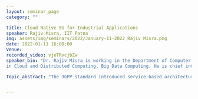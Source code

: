 ```yaml
---
layout: seminar_page
category: ""

title: Cloud Native 5G for Industrial Applications
speaker: Rajiv Misra, IIT Patna
img: assets/img/seminars/2022/January-11-2022_Rajiv Misra.png
date: 2022-01-11 16:00:00 
Venue: 
recorded_video: vjeTRvcjbZw
speaker_bio: "Dr. Rajiv Misra is working in the Department of Computer Science and Engineering at Indian Institute of Technology Patna, India. He obtained his Ph.D degree from IIT Kharagpur, M.Tech degree in Computer Science and Engineering from the Indian Institute of Technology (IIT) Bombay, and BE in Computer Science from MNIT Allahabad. His research interests spans 5G Network Slicing, Cloud Computing, Big Data and Wireless Networks. He has authored a text book on Cloud and Distributed System -Wiley and offered online MOOCs on NPTEL/SWAYAM 
in Cloud and Distributed Computing, Big Data Computing. He is chief investigator of MeitY funded R&D project based on 5G Network Slicing for new services."

Topic_abstract: "The 3GPP standard introduced service-based architecture for 5G Core. The vision of cloud native 5G is to transform 5G network architectural entities to network of functions that supports new services.  This talk will give an overview of cloud-native approach to 5G network slicing its opportunities for new services."


---
```


